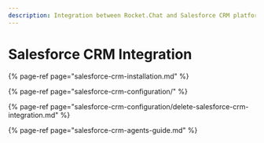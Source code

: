 ```yaml
---
description: Integration between Rocket.Chat and Salesforce CRM platform.
---
```


# Salesforce CRM Integration

{% page-ref page="salesforce-crm-installation.md" %}

{% page-ref page="salesforce-crm-configuration/" %}

{% page-ref page="salesforce-crm-configuration/delete-salesforce-crm-integration.md" %}

{% page-ref page="salesforce-crm-agents-guide.md" %}


